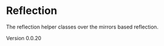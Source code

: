 Reflection
==========

The reflection helper classes over the mirrors based reflection.

Version 0.0.20